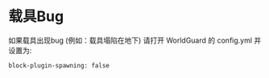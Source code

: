 # 载具Bug

如果载具出现bug \(例如：载具塌陷在地下\) 请打开 WorldGuard 的 config.yml 并设置为:

```text
block-plugin-spawning: false
```

